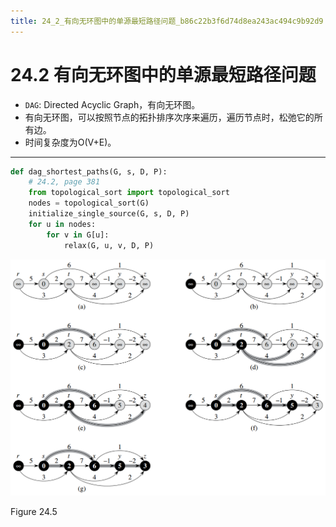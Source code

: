 ```yaml
---
title: 24_2_有向无环图中的单源最短路径问题_b86c22b3f6d74d8ea243ac494c9b92d9
---
```


# 24.2 有向无环图中的单源最短路径问题

- `DAG`: Directed Acyclic Graph，有向无环图。
- 有向无环图，可以按照节点的拓扑排序次序来遍历，遍历节点时，松弛它的所有边。
- 时间复杂度为O(V+E)。

---

[](https://github.com/lzyerste/introduction_to_algorithms/blob/master/graph/short_path_single.py)

```python
def dag_shortest_paths(G, s, D, P):
    # 24.2, page 381
    from topological_sort import topological_sort
    nodes = topological_sort(G)
    initialize_single_source(G, s, D, P)
    for u in nodes:
        for v in G[u]:
            relax(G, u, v, D, P)
```

![Figure 24.5](24%202%20%E6%9C%89%E5%90%91%E6%97%A0%E7%8E%AF%E5%9B%BE%E4%B8%AD%E7%9A%84%E5%8D%95%E6%BA%90%E6%9C%80%E7%9F%AD%E8%B7%AF%E5%BE%84%E9%97%AE%E9%A2%98%20b86c22b3f6d74d8ea243ac494c9b92d9/Untitled.png)

Figure 24.5